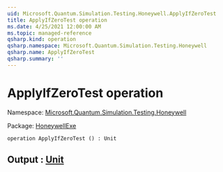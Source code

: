 ```yaml
---
uid: Microsoft.Quantum.Simulation.Testing.Honeywell.ApplyIfZeroTest
title: ApplyIfZeroTest operation
ms.date: 4/25/2021 12:00:00 AM
ms.topic: managed-reference
qsharp.kind: operation
qsharp.namespace: Microsoft.Quantum.Simulation.Testing.Honeywell
qsharp.name: ApplyIfZeroTest
qsharp.summary: ''
---
```


# ApplyIfZeroTest operation

Namespace: [Microsoft.Quantum.Simulation.Testing.Honeywell](xref:Microsoft.Quantum.Simulation.Testing.Honeywell)

Package: [HoneywellExe](https://nuget.org/packages/HoneywellExe)




```qsharp
operation ApplyIfZeroTest () : Unit
```


## Output : [Unit](xref:microsoft.quantum.qsharp.valueliterals#unit-literal)

